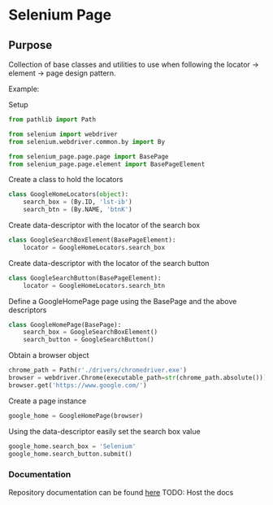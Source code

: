 # Selenium Page

## Purpose

Collection of base classes and utilities to use when following the locator
-> element -> page design pattern.

Example:

Setup
```python
from pathlib import Path

from selenium import webdriver
from selenium.webdriver.common.by import By

from selenium_page.page.page import BasePage
from selenium_page.page.element import BasePageElement
```
Create a class to hold the locators
```python
class GoogleHomeLocators(object):
    search_box = (By.ID, 'lst-ib')
    search_btn = (By.NAME, 'btnK')
```
Create data-descriptor with the locator of the search box
```python
class GoogleSearchBoxElement(BasePageElement):
    locator = GoogleHomeLocators.search_box
```
Create data-descriptor with the locator of the search button
```python
class GoogleSearchButton(BasePageElement):
    locator = GoogleHomeLocators.search_btn
```
Define a GoogleHomePage page using the BasePage and the above descriptors
```python
class GoogleHomePage(BasePage):
    search_box = GoogleSearchBoxElement()
    search_button = GoogleSearchButton()
```
Obtain a browser object
```python
chrome_path = Path(r'./drivers/chromedriver.exe')
browser = webdriver.Chrome(executable_path=str(chrome_path.absolute()))
browser.get('https://www.google.com/')
```
Create a page instance
```python
google_home = GoogleHomePage(browser)
```
Using the data-descriptor easily set the search box value
```python
google_home.search_box = 'Selenium'
google_home.search_button.submit()
```


### Documentation

Repository documentation can be found [here]()
TODO: Host the docs

